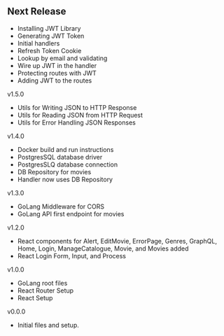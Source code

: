 Next Release
-
* Installing JWT Library
* Generating JWT Token
* Initial handlers
* Refresh Token Cookie
* Lookup by email and validating
* Wire up JWT in the handler
* Protecting routes with JWT
* Adding JWT to the routes


v1.5.0

* Utils for Writing JSON to HTTP Response
* Utils for Reading JSON from HTTP Request
* Utils for Error Handling JSON Responses

v1.4.0

* Docker build and run instructions
* PostgresSQL database driver
* PostgresSLQ database connection
* DB Repository for movies
* Handler now uses DB Repository

v1.3.0

* GoLang Middleware for CORS
* GoLang API first endpoint for movies

v1.2.0

* React components for Alert, EditMovie, ErrorPage, Genres, GraphQL, Home, Login, ManageCatalogue, Movie, and Movies
  added
* React Login Form, Input, and Process

v1.0.0

* GoLang root files
* React Router Setup
* React Setup

v0.0.0

* Initial files and setup.